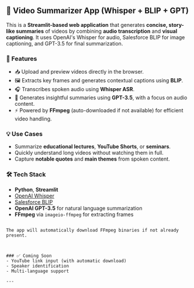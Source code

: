 ## 🧠 Video Summarizer App (Whisper + BLIP + GPT)

This is a **Streamlit-based web application** that generates **concise, story-like summaries** of videos by combining **audio transcription** and **visual captioning**. It uses OpenAI's Whisper for audio, Salesforce BLIP for image captioning, and GPT-3.5 for final summarization.

### 🚀 Features
- 📥 Upload and preview videos directly in the browser.
- 🖼️ Extracts key frames and generates contextual captions using **BLIP**.
- 🎧 Transcribes spoken audio using **Whisper ASR**.
- 🧠 Generates insightful summaries using **GPT-3.5**, with a focus on audio content.
- ⚡ Powered by **FFmpeg** (auto-downloaded if not available) for efficient video handling.

### 💡 Use Cases
- Summarize **educational lectures**, **YouTube Shorts**, or **seminars**.
- Quickly understand long videos without watching them in full.
- Capture **notable quotes** and **main themes** from spoken content.

### 🛠️ Tech Stack
- **Python**, **Streamlit**
- [OpenAI Whisper](https://github.com/openai/whisper)
- [Salesforce BLIP](https://huggingface.co/Salesforce/blip-image-captioning-base)
- **OpenAI GPT-3.5** for natural language summarization
- **FFmpeg** via `imageio-ffmpeg` for extracting frames


```

The app will automatically download FFmpeg binaries if not already present.



### ✅ Coming Soon
- YouTube link input (with automatic download)
- Speaker identification
- Multi-language support

---
